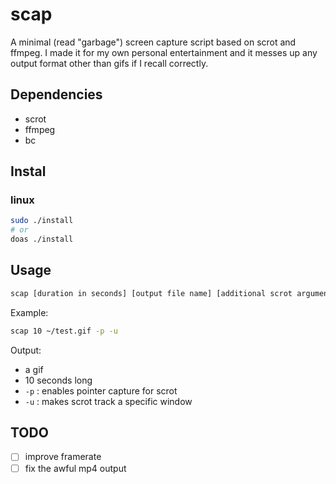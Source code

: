 # scap
A minimal (read "garbage") screen capture script based on scrot and ffmpeg. I made it for my own personal entertainment and it messes up any output format other than gifs if I recall correctly.

## Dependencies
 - scrot
 - ffmpeg
 - bc

## Instal
### linux
```sh
sudo ./install
# or
doas ./install
```

## Usage
```sh
scap [duration in seconds] [output file name] [additional scrot arguments...]
```
Example:
```sh
scap 10 ~/test.gif -p -u
```
Output:
 - a gif
 - 10 seconds long
 - `-p` : enables pointer capture for scrot
 - `-u` : makes scrot track a specific window

## TODO
 - [ ] improve framerate
 - [ ] fix the awful mp4 output 
